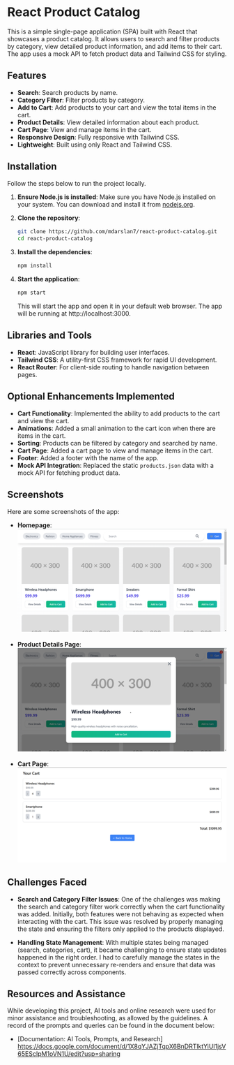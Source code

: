 # React Product Catalog

This is a simple single-page application (SPA) built with React that showcases a product catalog. It allows users to search and filter products by category, view detailed product information, and add items to their cart. The app uses a mock API to fetch product data and Tailwind CSS for styling.

## Features

- **Search**: Search products by name.
- **Category Filter**: Filter products by category.
- **Add to Cart**: Add products to your cart and view the total items in the cart.
- **Product Details**: View detailed information about each product.
- **Cart Page**: View and manage items in the cart.
- **Responsive Design**: Fully responsive with Tailwind CSS.
- **Lightweight**: Built using only React and Tailwind CSS.

## Installation

Follow the steps below to run the project locally.

1. **Ensure Node.js is installed**:
   Make sure you have Node.js installed on your system. You can download and install it from [nodejs.org](https://nodejs.org/).

2. **Clone the repository**:

   ```bash
   git clone https://github.com/mdarslan7/react-product-catalog.git
   cd react-product-catalog
   ```
   
3. **Install the dependencies**:
    ```bash
   npm install
   ```
   
4. **Start the application**:
    ```bash
   npm start
   ```
   This will start the app and open it in your default web browser. The app will be running at http://localhost:3000.
   
 ## Libraries and Tools
 - **React**: JavaScript library for building user interfaces.
- **Tailwind CSS**: A utility-first CSS framework for rapid UI development.
- **React Router**: For client-side routing to handle navigation between pages.

## Optional Enhancements Implemented

- **Cart Functionality**: Implemented the ability to add products to the cart and view the cart.
- **Animations**: Added a small animation to the cart icon when there are items in the cart.
- **Sorting**: Products can be filtered by category and searched by name.
- **Cart Page**: Added a cart page to view and manage items in the cart.
- **Footer**: Added a footer with the name of the app.
- **Mock API Integration**: Replaced the static `products.json` data with a mock API for fetching product data.

## Screenshots

Here are some screenshots of the app:
- **Homepage**:
   ![Homepage](./assets/homepage.png) <br><br>
- **Product Details Page**:
   ![Product Details](./assets/product-details.png) <br><br>
- **Cart Page**:
   ![Cart Page](./assets/cart.png)

## Challenges Faced

- **Search and Category Filter Issues**: One of the challenges was making the search and category filter work correctly when the cart functionality was added. Initially, both features were not behaving as expected when interacting with the cart. This issue was resolved by properly managing the state and ensuring the filters only applied to the products displayed.
  
- **Handling State Management**: With multiple states being managed (search, categories, cart), it became challenging to ensure state updates happened in the right order. I had to carefully manage the states in the context to prevent unnecessary re-renders and ensure that data was passed correctly across components.

## Resources and Assistance

While developing this project, AI tools and online research were used for minor assistance and troubleshooting, as allowed by the guidelines. A record of the prompts and queries can be found in the document below:

- [Documentation: AI Tools, Prompts, and Research] https://docs.google.com/document/d/1X8qYJAZjTqpX6BnDRTlktYiUl1jsV65EScIpM1oVN1U/edit?usp=sharing
